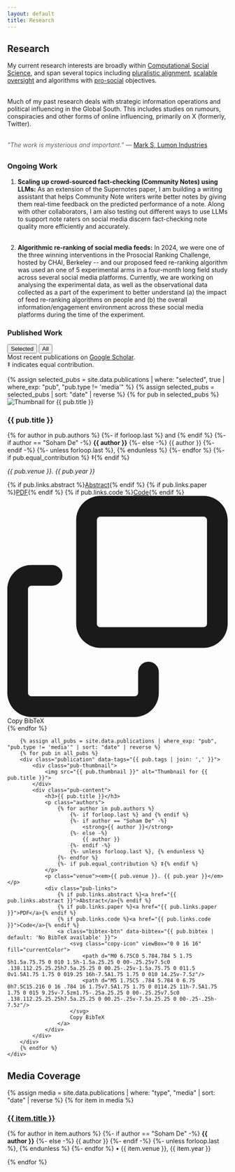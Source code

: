 ```yaml
---
layout: default
title: Research
---
```


## Research

 My current research interests are broadly within <a href="https://www.science.org/doi/10.1126/science.1167742">Computational Social Science</a>, and span several topics including <a href="https://dl.acm.org/doi/10.5555/3692070.3693952">pluralistic alignment</a>, <a href="https://arxiv.org/pdf/1606.06565">scalable oversight</a> and algorithms with <a href="https://humancompatible.ai/news/2024/01/18/the-prosocial-ranking-challenge-60000-in-prizes-for-better-social-media-algorithms/">pro-social</a> objectives.<br/><br/>

 Much of my past research deals with strategic information operations and political influencing in the Global South. This includes studies on rumours, conspiracies and other forms of online influencing, primarily on X (formerly, Twitter).<br/><br/>


<p style="font-style: italic; color: #586069; margin-bottom: 30px;">
    "The work is mysterious and important." — <a href="https://www.imdb.com/title/tt11280740/" style="font-style: normal;">Mark S, Lumon Industries</a>
</p>

### Ongoing Work

1. <b>Scaling up crowd-sourced fact-checking (Community Notes) using LLMs:</b>
    As an extension of the Supernotes paper, I am building a writing assistant that helps Community Note writers write better notes by giving them real-time feedback on the predicted performance of a note. Along with other collaborators, I am also testing out different ways to use LLMs to support note raters on social media discern fact-checking note quality more efficiently and accurately.<br/><br/> 

2. <b>Algorithmic re-ranking of social media feeds:</b>
    In 2024, we were one of the three winning interventions in the Prosocial Ranking Challenge, hosted by CHAI, Berkeley -- and our proposed feed re-ranking algorithm was used an one of 5 experimental arms in a four-month long field study across several social media platforms. Currently, we are working on analysing the experimental data, as well as the observational data collected as a part of the experiment to better understand (a) the impact of feed re-ranking algorithms on people and (b) the overall information/engagement environment across these social media platforms during the time of the experiment. 

### Published Work

<div class="tab-container">
    <button class="tab-button active" data-tab="selected">Selected</button>
    <button class="tab-button" data-tab="all">All</button>
</div>
Most recent publications on <a href="#">Google Scholar</a>. <br/>
‡ indicates equal contribution. <br/> <br/>

<div id="selected" class="tab-content active">
    {% assign selected_pubs = site.data.publications | where: "selected", true | where_exp: "pub", "pub.type != 'media'" %}
    {% assign selected_pubs = selected_pubs | sort: "date" | reverse %}
    {% for pub in selected_pubs %}
        <div class="publication">
            <div class="pub-thumbnail">
                <img src="{{ pub.thumbnail }}" alt="Thumbnail for {{ pub.title }}">
            </div>
            <div class="pub-content">
                <h3>{{ pub.title }}</h3>
                <p class="authors">
                    {% for author in pub.authors %}
                        {%- if forloop.last %} and {% endif %}
                        {%- if author == "Soham De" -%}
                            <strong>{{ author }}</strong>
                        {%- else -%}
                            {{ author }}
                        {%- endif -%}
                        {%- unless forloop.last %}, {% endunless %}
                    {%- endfor %}
                    {%- if pub.equal_contribution %} ‡{% endif %}
                </p>
                <p class="venue"><em>{{ pub.venue }}. {{ pub.year }}</em></p>
                <div class="pub-links">
                    {% if pub.links.abstract %}<a href="{{ pub.links.abstract }}">Abstract</a>{% endif %}
                    {% if pub.links.paper %}<a href="{{ pub.links.paper }}">PDF</a>{% endif %}
                    {% if pub.links.code %}<a href="{{ pub.links.code }}">Code</a>{% endif %}
                    <a class="bibtex-btn" data-bibtex="{{ pub.bibtex | default: 'No BibTeX available' }}">
                        <svg class="copy-icon" viewBox="0 0 16 16" fill="currentColor">
                            <path d="M0 6.75C0 5.784.784 5 1.75 5h1.5a.75.75 0 010 1.5h-1.5a.25.25 0 00-.25.25v7.5c0 .138.112.25.25.25h7.5a.25.25 0 00.25-.25v-1.5a.75.75 0 011.5 0v1.5A1.75 1.75 0 019.25 16h-7.5A1.75 1.75 0 010 14.25v-7.5z"/>
                            <path d="M5 1.75C5 .784 5.784 0 6.75 0h7.5C15.216 0 16 .784 16 1.75v7.5A1.75 1.75 0 0114.25 11h-7.5A1.75 1.75 0 015 9.25v-7.5zm1.75-.25a.25.25 0 00-.25.25v7.5c0 .138.112.25.25.25h7.5a.25.25 0 00.25-.25v-7.5a.25.25 0 00-.25-.25h-7.5z"/>
                        </svg>
                        Copy BibTeX
                    </a>
                </div>
            </div>
        </div>
    {% endfor %}
</div>

<div id="all" class="tab-content">
    <div class="publications-main">
        
        {% assign all_pubs = site.data.publications | where_exp: "pub", "pub.type != 'media'" | sort: "date" | reverse %}
        {% for pub in all_pubs %}
        <div class="publication" data-tags="{{ pub.tags | join: ',' }}">
            <div class="pub-thumbnail">
                <img src="{{ pub.thumbnail }}" alt="Thumbnail for {{ pub.title }}">
            </div>
            <div class="pub-content">
                <h3>{{ pub.title }}</h3>
                <p class="authors">
                    {% for author in pub.authors %}
                        {%- if forloop.last %} and {% endif %}
                        {%- if author == "Soham De" -%}
                            <strong>{{ author }}</strong>
                        {%- else -%}
                            {{ author }}
                        {%- endif -%}
                        {%- unless forloop.last %}, {% endunless %}
                    {%- endfor %}
                    {%- if pub.equal_contribution %} ‡{% endif %}
                </p>
                <p class="venue"><em>{{ pub.venue }}. {{ pub.year }}</em></p>
                <div class="pub-links">
                    {% if pub.links.abstract %}<a href="{{ pub.links.abstract }}">Abstract</a>{% endif %}
                    {% if pub.links.paper %}<a href="{{ pub.links.paper }}">PDF</a>{% endif %}
                    {% if pub.links.code %}<a href="{{ pub.links.code }}">Code</a>{% endif %}
                    <a class="bibtex-btn" data-bibtex="{{ pub.bibtex | default: 'No BibTeX available' }}">
                        <svg class="copy-icon" viewBox="0 0 16 16" fill="currentColor">
                            <path d="M0 6.75C0 5.784.784 5 1.75 5h1.5a.75.75 0 010 1.5h-1.5a.25.25 0 00-.25.25v7.5c0 .138.112.25.25.25h7.5a.25.25 0 00.25-.25v-1.5a.75.75 0 011.5 0v1.5A1.75 1.75 0 019.25 16h-7.5A1.75 1.75 0 010 14.25v-7.5z"/>
                            <path d="M5 1.75C5 .784 5.784 0 6.75 0h7.5C15.216 0 16 .784 16 1.75v7.5A1.75 1.75 0 0114.25 11h-7.5A1.75 1.75 0 015 9.25v-7.5zm1.75-.25a.25.25 0 00-.25.25v7.5c0 .138.112.25.25.25h7.5a.25.25 0 00.25-.25v-7.5a.25.25 0 00-.25-.25h-7.5z"/>
                        </svg>
                        Copy BibTeX
                    </a>
                </div>
            </div>
        </div>
        {% endfor %}
    </div>
</div>

## Media Coverage

<div class="media-list">
    {% assign media = site.data.publications | where: "type", "media" | sort: "date" | reverse %}
    {% for item in media %}
    <div class="media-item">
        <h3><a href="{{ item.links.html }}">{{ item.title }}</a></h3>
        <p class="media-meta">
            {% for author in item.authors %}
                {%- if author == "Soham De" -%}
                    <strong>{{ author }}</strong>
                {%- else -%}
                    {{ author }}
                {%- endif -%}
                {%- unless forloop.last %}, {% endunless %}
            {%- endfor %}
            • {{ item.venue }}, {{ item.year }}
        </p>
    </div>
    {% endfor %}
</div> 